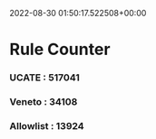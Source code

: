 2022-08-30 01:50:17.522508+00:00
# Rule Counter 
 ### UCATE : 517041

 ### Veneto : 34108

 ### Allowlist : 13924